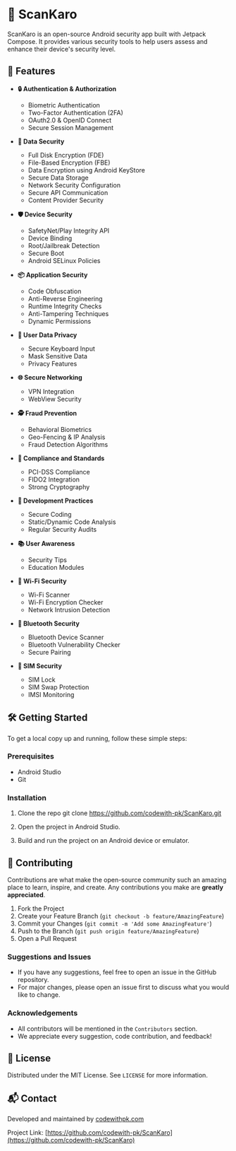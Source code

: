 # 📱 ScanKaro

ScanKaro is an open-source Android security app built with Jetpack Compose. It provides various security tools to help users assess and enhance their device's security level.

## 🚀 Features

- **🔒 Authentication & Authorization**
  - Biometric Authentication
  - Two-Factor Authentication (2FA)
  - OAuth2.0 & OpenID Connect
  - Secure Session Management

- **🔐 Data Security**
  - Full Disk Encryption (FDE)
  - File-Based Encryption (FBE)
  - Data Encryption using Android KeyStore
  - Secure Data Storage
  - Network Security Configuration
  - Secure API Communication
  - Content Provider Security

- **🛡️ Device Security**
  - SafetyNet/Play Integrity API
  - Device Binding
  - Root/Jailbreak Detection
  - Secure Boot
  - Android SELinux Policies

- **📦 Application Security**
  - Code Obfuscation
  - Anti-Reverse Engineering
  - Runtime Integrity Checks
  - Anti-Tampering Techniques
  - Dynamic Permissions

- **🔏 User Data Privacy**
  - Secure Keyboard Input
  - Mask Sensitive Data
  - Privacy Features

- **🌐 Secure Networking**
  - VPN Integration
  - WebView Security

- **🕵️ Fraud Prevention**
  - Behavioral Biometrics
  - Geo-Fencing & IP Analysis
  - Fraud Detection Algorithms

- **📜 Compliance and Standards**
  - PCI-DSS Compliance
  - FIDO2 Integration
  - Strong Cryptography

- **🔧 Development Practices**
  - Secure Coding
  - Static/Dynamic Code Analysis
  - Regular Security Audits

- **📚 User Awareness**
  - Security Tips
  - Education Modules

- **📶 Wi-Fi Security**
  - Wi-Fi Scanner
  - Wi-Fi Encryption Checker
  - Network Intrusion Detection

- **🔵 Bluetooth Security**
  - Bluetooth Device Scanner
  - Bluetooth Vulnerability Checker
  - Secure Pairing

- **📱 SIM Security**
  - SIM Lock
  - SIM Swap Protection
  - IMSI Monitoring

## 🛠️ Getting Started

To get a local copy up and running, follow these simple steps:

### Prerequisites

- Android Studio
- Git

### Installation

1. Clone the repo
   git clone https://github.com/codewith-pk/ScanKaro.git
 
2. Open the project in Android Studio.

3. Build and run the project on an Android device or emulator.

## 🤝 Contributing

Contributions are what make the open-source community such an amazing place to learn, inspire, and create. Any contributions you make are **greatly appreciated**.

1. Fork the Project
2. Create your Feature Branch (`git checkout -b feature/AmazingFeature`)
3. Commit your Changes (`git commit -m 'Add some AmazingFeature'`)
4. Push to the Branch (`git push origin feature/AmazingFeature`)
5. Open a Pull Request

### Suggestions and Issues

- If you have any suggestions, feel free to open an issue in the GitHub repository.
- For major changes, please open an issue first to discuss what you would like to change.

### Acknowledgements

- All contributors will be mentioned in the `Contributors` section.
- We appreciate every suggestion, code contribution, and feedback!

## 📄 License

Distributed under the MIT License. See `LICENSE` for more information.

## 📬 Contact

Developed and maintained by [codewithpk.com](https://codewithpk.com)

Project Link: [https://github.com/codewith-pk/ScanKaro](https://github.com/codewith-pk/ScanKaro)
